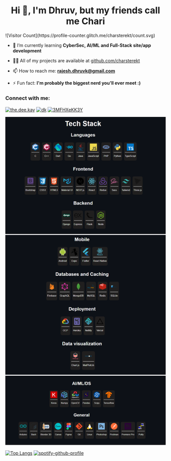 <h1 align="center">Hi 👋, I'm Dhruv, but my friends call me Chari</h1>
<span>![Visitor Count](https://profile-counter.glitch.me/charsterekt/count.svg)</span>

- 🌱 I’m currently learning **CyberSec, AI/ML and Full-Stack site/app development**

- 👨‍💻 All of my projects are available at [github.com/charsterekt](github.com/charsterekt)

- 📫 How to reach me: **rajesh.dhruvk@gmail.com**

- ⚡ Fun fact: **I'm probably the biggest nerd you'll ever meet :)**

<h3 align="left">Connect with me:</h3>
<p align="left">
<a href="https://instagram.com/the.dee.kay" target="blank"><img align="center" src="https://raw.githubusercontent.com/rahuldkjain/github-profile-readme-generator/master/src/images/icons/Social/instagram.svg" alt="the.dee.kay" height="30" width="40" /></a>
<a href="https://www.youtube.com/c/charsterekt" target="blank"><img align="center" src="https://raw.githubusercontent.com/rahuldkjain/github-profile-readme-generator/master/src/images/icons/Social/youtube.svg" alt="dk" height="30" width="40" /></a>
<a href="https://discord.gg/3MFHXeKK3Y" target="blank"><img align="center" src="https://raw.githubusercontent.com/rahuldkjain/github-profile-readme-generator/master/src/images/icons/Social/discord.svg" alt="3MFHXeKK3Y" height="30" width="40" /></a>
</p>

![tech_stack_1](https://github.com/charsterekt/charsterekt/blob/main/tech%20stack%201.png)
![tech_stack_2](https://github.com/charsterekt/charsterekt/blob/main/tech%20stack%202.png)
![tech_stack_3](https://github.com/charsterekt/charsterekt/blob/main/tech%20stack%203.png)

[![Top Langs](https://github-readme-stats.vercel.app/api/top-langs/?username=charsterekt&hide=html,css,ejs&langs_count=5)](https://github.com/anuraghazra/github-readme-stats)                                     [![spotify-github-profile](https://spotify-github-profile.vercel.app/api/view?uid=fyoxg2b2uauodiaws95qkkl9c&cover_image=true&theme=default&bar_color=5872f3)](https://github.com/kittinan/spotify-github-profile)
